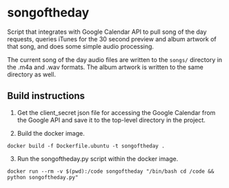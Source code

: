 # songoftheday
Script that integrates with Google Calendar API to pull song of the day requests, queries iTunes
for the 30 second preview and album artwork of that song, and does some simple audio processing.

The current song of the day audio files are written to the `songs/` directory in the .m4a and .wav formats. The album artwork is written to the same directory as well.

## Build instructions

1. Get the client_secret json file for accessing the Google Calendar from the Google API and save it to the top-level directory in the project.

2. Build the docker image.

```
docker build -f Dockerfile.ubuntu -t songoftheday . 
```

3. Run the songoftheday.py script within the docker image.

```
docker run --rm -v $(pwd):/code songoftheday "/bin/bash cd /code && python songoftheday.py"
```